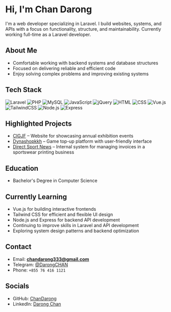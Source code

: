 # Hi, I'm Chan Darong

I'm a web developer specializing in Laravel. I build websites, systems, and APIs with a focus on functionality, structure, and maintainability. Currently working full-time as a Laravel developer.

## About Me
- Comfortable working with backend systems and database structures  
- Focused on delivering reliable and efficient code  
- Enjoy solving complex problems and improving existing systems

## Tech Stack
![Laravel](https://img.shields.io/badge/-Laravel-FF2D20?style=flat&logo=laravel&logoColor=white)
![PHP](https://img.shields.io/badge/-PHP-777BB4?style=flat&logo=php&logoColor=white)
![MySQL](https://img.shields.io/badge/-MySQL-4479A1?style=flat&logo=mysql&logoColor=white)
![JavaScript](https://img.shields.io/badge/-JavaScript-F7DF1E?style=flat&logo=javascript&logoColor=black)
![jQuery](https://img.shields.io/badge/-jQuery-0769AD?style=flat&logo=jquery&logoColor=white)
![HTML](https://img.shields.io/badge/-HTML5-E34F26?style=flat&logo=html5&logoColor=white)
![CSS](https://img.shields.io/badge/-CSS3-1572B6?style=flat&logo=css3&logoColor=white)
![Vue.js](https://img.shields.io/badge/-Vue.js-4FC08D?style=flat&logo=vue.js&logoColor=white)
![TailwindCSS](https://img.shields.io/badge/-TailwindCSS-38B2AC?style=flat&logo=tailwind-css&logoColor=white)
![Node.js](https://img.shields.io/badge/-Node.js-339933?style=flat&logo=node.js&logoColor=white)
![Express](https://img.shields.io/badge/-Express.js-000000?style=flat&logo=express&logoColor=white)

## Highlighted Projects
- [CIGJF](https://cigjf.org) – Website for showcasing annual exhibition events  
- [Dynashopkkh](https://dynashopkh.com) – Game top-up platform with user-friendly interface  
- [Direct Sport News](https://invoice.ntsportcambodia.com) – Internal system for managing invoices in a sportswear printing business

## Education
- Bachelor's Degree in Computer Science

## Currently Learning
- Vue.js for building interactive frontends  
- Tailwind CSS for efficient and flexible UI design  
- Node.js and Express for backend API development  
- Continuing to improve skills in Laravel and API development
- Exploring system design patterns and backend optimization

<!--
## GitHub Stats

[![GitHub Streak](https://streak-stats.demolab.com?user=ChanDarong&theme=gruvbox&hide_border=false)](https://git.io/streak-stats)

[![Darong's GitHub Stats](https://github-readme-stats.vercel.app/api?username=ChanDarong&show_icons=true&theme=gruvbox)](https://github.com/anuraghazra/github-readme-stats)

[![Top Languages](https://github-readme-stats.vercel.app/api/top-langs/?username=ChanDarong&layout=compact&theme=gruvbox)](https://github.com/anuraghazra/github-readme-stats)
-->

## Contact
- Email: **chandarong333@gmail.com**
- Telegram: [@DarongCHAN](https://t.me/DarongCHAN)
- Phone: `+855 76 416 1121`

## Socials
- GitHub: [ChanDarong](https://github.com/ChanDarong)
- LinkedIn: [Darong Chan](https://www.linkedin.com/in/darong-chan-1aa976330)
